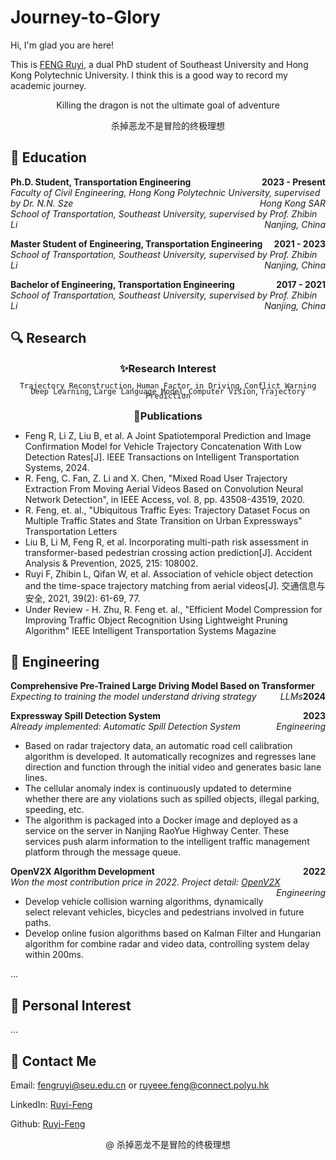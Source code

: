 # Journey-to-Glory

Hi, I'm glad you are here!

This is [FENG Ruyi](#contact), a dual PhD student of Southeast University and Hong Kong Polytechnic University. I think this is a good way to record my academic journey.

<p align="center">
Killing the dragon is not the ultimate goal of adventure
</p>
<p align="center">
杀掉恶龙不是冒险的终极理想
</p>

<h2> 📕 Education </h2>

<p style="line-height:0.3em;">
<div style="text-align:left;"> <strong> Ph.D. Student, Transportation Engineering</strong>  <div style="float:right;"> <strong> 2023 - Present</strong></div>

<em>
<div style="text-align:left;">  Faculty of Civil Engineering, Hong Kong Polytechnic University, supervised by Dr. N.N. Sze <div style="float:right;"> Hong Kong SAR </div>

<div style="text-align:left;"> School of Transportation, Southeast University, supervised by Prof. Zhibin Li <div style="float:right;"> Nanjing, China </div>
</em>
</p>


<p style="line-height:0.3em;">
<div style="text-align:left;"> <strong> Master Student of Engineering, Transportation Engineering </strong>  <div style="float:right;"> <strong> 2021 - 2023</strong></div>

<em>
<div style="text-align:left;">  School of Transportation, Southeast University, supervised by Prof. Zhibin Li <div style="float:right;"> Nanjing, China </div>
</em>
</p>

<p style="line-height:0.3em;">
<div style="text-align:left;"> <strong> Bachelor of Engineering, Transportation Engineering </strong>  <div style="float:right;"> <strong> 2017 - 2021</strong></div>

<em>
<div style="text-align:left;">  School of Transportation, Southeast University, supervised by Prof. Zhibin Li <div style="float:right;"> Nanjing, China </div>
</em>
</p>

<h2> 🔍 Research </h2>

<center>
<h3 style="line-height:0.7em;">
<strong> ✨Research Interest </strong>
</h3>

<p style="line-height:0.5em;">
<code>Trajectory Reconstruction</code>, <code>Human Factor in Driving</code>, <code>Conflict Warning</code> <code>Deep Learning</code>, <code>Large Language Model</code>, <code>Computer Vision</code>, <code>Trajectory Prediction</code>
</p>
</center>

<center>
<h3 style="line-height:0.7em;">
<strong> 📃Publications </strong>
</h3>
</center>
<ul>
<li> Feng R, Li Z, Liu B, et al. A Joint Spatiotemporal Prediction and Image Confirmation Model for Vehicle Trajectory Concatenation With Low Detection Rates[J]. IEEE Transactions on Intelligent Transportation Systems, 2024.
<li> R. Feng, C. Fan, Z. Li and X. Chen, "Mixed Road User Trajectory Extraction From Moving Aerial Videos Based on Convolution Neural Network Detection", in IEEE Access, vol. 8, pp. 43508-43519, 2020.
<li> R. Feng, et. al., "Ubiquitous Traffic Eyes: Trajectory Dataset Focus on Multiple Traffic States and State Transition on Urban Expressways" Transportation Letters
<li> Liu B, Li M, Feng R, et al. Incorporating multi-path risk assessment in transformer-based pedestrian crossing action prediction[J]. Accident Analysis & Prevention, 2025, 215: 108002.
<li> Ruyi F, Zhibin L, Qifan W, et al. Association of vehicle object detection and the time-space trajectory matching from aerial videos[J]. 交通信息与安全, 2021, 39(2): 61-69, 77.
<li> Under Review - H. Zhu, R. Feng et. al., "Efficient Model Compression for Improving Traffic Object Recognition Using Lightweight Pruning Algorithm" IEEE Intelligent Transportation Systems Magazine
</ul>


<h2> 📐 Engineering </h2>

<p style="line-height:0.3em;">
<div style="text-align:left;"> <strong> Comprehensive Pre-Trained Large Driving Model Based on Transformer </strong>  <div style="float:right;"> <strong> 2024</strong></div>

<em>
<div style="text-align:left;">  Expecting to training the model understand driving strategy <div style="float:right;"> LLMs </div>
</em>
</p>

<p style="line-height:0.3em;">
<div style="text-align:left;"> <strong> Expressway Spill Detection System </strong>  <div style="float:right;"> <strong> 2023 </strong></div>

<em>
<div style="text-align:left;">  Already implemented: Automatic Spill Detection System <div style="float:right;"> Engineering </div>
</em>

<ul>
<li>Based on radar trajectory data, an automatic road cell calibration algorithm is developed. It automatically recognizes and regresses lane direction and function through the initial video and generates basic lane lines.
<li>The cellular anomaly index is continuously updated to determine whether there are any violations such as spilled objects, illegal parking, speeding, etc.
<li>The algorithm is packaged into a Docker image and deployed as a service on the server in Nanjing RaoYue Highway Center. These services push alarm information to the intelligent traffic management platform through the message queue.
</ul>
</p>


<p style="line-height:0.3em;">
<div style="text-align:left;"> <strong> OpenV2X Algorithm Development </strong>  <div style="float:right;"> <strong> 2022 </strong></div>

<em>
<div style="text-align:left;">
Won the most contribution price in 2022. Project detail: <a href="https://github.com/open-v2x" title="Go to project page of OpenV2X"> OpenV2X</a>
<div style="float:right;"> Engineering </div>
</em>
<ul>
<li> Develop vehicle collision warning algorithms, dynamically select relevant vehicles, bicycles and pedestrians involved in future paths.
<li>  Develop online fusion algorithms based on Kalman Filter and Hungarian algorithm for combine radar and video data, controlling system delay within 200ms.
</ul>

...

<h2> 🌱 Personal Interest </h2>

...

<div id="contact">
<h2> 📧 Contact Me </h2>
</div>

Email: <fengruyi@seu.edu.cn> or <ruyeee.feng@connect.polyu.hk>

LinkedIn: [Ruyi-Feng](https://www.linkedin.com/in/Ruyi-Feng/)

Github: [Ruyi-Feng](https://github.com/Ruyi-Feng)


<p align="center">
@ 杀掉恶龙不是冒险的终极理想
</p>

